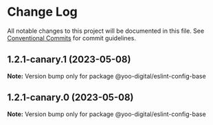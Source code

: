 # Change Log

All notable changes to this project will be documented in this file.
See [Conventional Commits](https://conventionalcommits.org) for commit guidelines.

## 1.2.1-canary.1 (2023-05-08)

**Note:** Version bump only for package @yoo-digital/eslint-config-base





## 1.2.1-canary.0 (2023-05-08)

**Note:** Version bump only for package @yoo-digital/eslint-config-base
